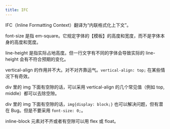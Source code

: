 ```yaml
---
title: IFC
---
```


IFC（Inline Formatting Context）翻译为“内联格式化上下文”。

font-size 是指 em-square。它规定字体的【模板】的高度和宽度，而不是字体本身的高度和宽度。

line-height 是指实际占地高度。但一行文字有不同的字体会导致实际的 line-height 会有不符合预期的变化。

vertical-align 的作用并不大。对不对齐靠运气。`vertical-align: top;` 在某些情况下有奇效。

div 里的 img 下面有空隙的话，可以采用 vertical-align 的几个常见值（例如 top, middle）都可以去除空隙。

div 里的 img 下面有空隙的话，`img{display: block;}` 也可以解决问题，但有潜在 Bug。但是不要采用 `font-size: 0;`。

inline-block 元素对不齐或者有空隙可以用 flex 或 float。